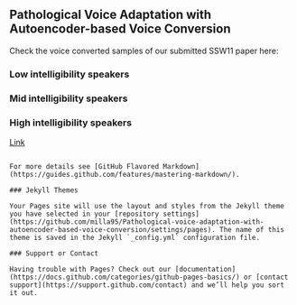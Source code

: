 
## Pathological Voice Adaptation with Autoencoder-based Voice Conversion

Check the voice converted samples of our submitted SSW11 paper here:

### Low intelligibility speakers


### Mid intelligibility speakers


### High intelligibility speakers
[Link](https://github.com/milla95/milla95.github.io/blob/gh-pages/SAMPLES/high/M08%20GT/M08_B2_CW11_M3.wav)


```

For more details see [GitHub Flavored Markdown](https://guides.github.com/features/mastering-markdown/).

### Jekyll Themes

Your Pages site will use the layout and styles from the Jekyll theme you have selected in your [repository settings](https://github.com/milla95/Pathological-voice-adaptation-with-autoencoder-based-voice-conversion/settings/pages). The name of this theme is saved in the Jekyll `_config.yml` configuration file.

### Support or Contact

Having trouble with Pages? Check out our [documentation](https://docs.github.com/categories/github-pages-basics/) or [contact support](https://support.github.com/contact) and we’ll help you sort it out.
